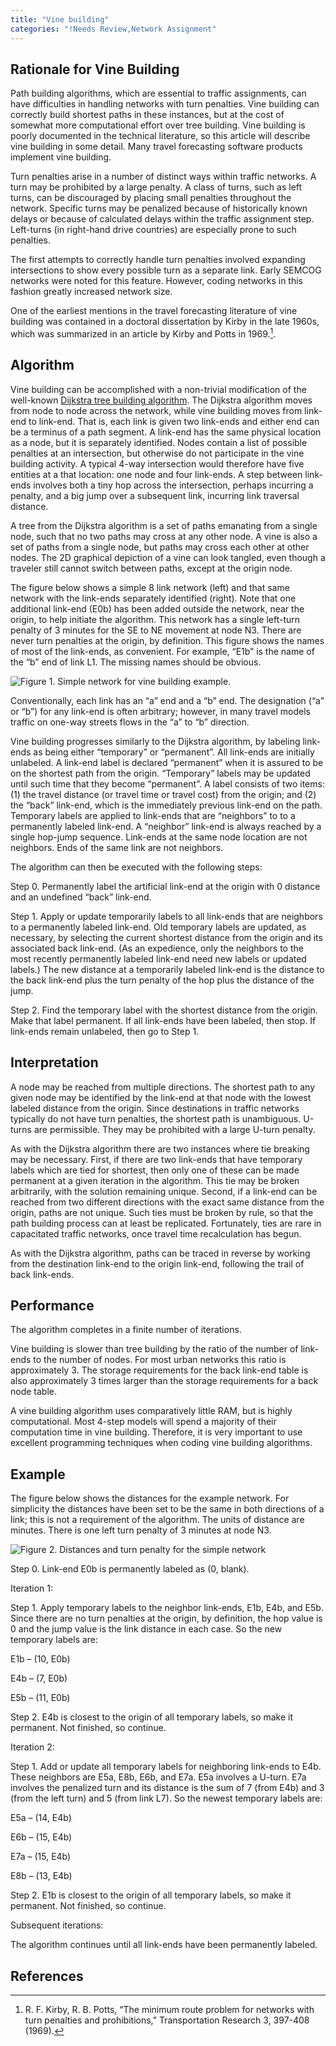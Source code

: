 ```yaml
---
title: "Vine building"
categories: "!Needs Review,Network Assignment"
---
```


Rationale for Vine Building
---------------------------

Path building algorithms, which are essential to traffic assignments, can have difficulties in handling networks with turn penalties. Vine building can correctly build shortest paths in these instances, but at the cost of somewhat more computational effort over tree building. Vine building is poorly documented in the technical literature, so this article will describe vine building in some detail. Many travel forecasting software products implement vine building.

Turn penalties arise in a number of distinct ways within traffic networks. A turn may be prohibited by a large penalty. A class of turns, such as left turns, can be discouraged by placing small penalties throughout the network. Specific turns may be penalized because of historically known delays or because of calculated delays within the traffic assignment step. Left-turns (in right-hand drive countries) are especially prone to such penalties.

The first attempts to correctly handle turn penalties involved expanding intersections to show every possible turn as a separate link. Early SEMCOG networks were noted for this feature. However, coding networks in this fashion greatly increased network size.

One of the earliest mentions in the travel forecasting literature of vine building was contained in a doctoral dissertation by Kirby in the late 1960s, which was summarized in an article by Kirby and Potts in 1969.[^1].

Algorithm
---------

Vine building can be accomplished with a non-trivial modification of the well-known [Dijkstra tree building algorithm](Path_Finding_Algorithm). The Dijkstra algorithm moves from node to node across the network, while vine building moves from link-end to link-end. That is, each link is given two link-ends and either end can be a terminus of a path segment. A link-end has the same physical location as a node, but it is separately identified. Nodes contain a list of possible penalties at an intersection, but otherwise do not participate in the vine building activity. A typical 4-way intersection would therefore have five entities at a that location: one node and four link-ends. A step between link-ends involves both a tiny hop across the intersection, perhaps incurring a penalty, and a big jump over a subsequent link, incurring link traversal distance.

A tree from the Dijkstra algorithm is a set of paths emanating from a single node, such that no two paths may cross at any other node. A vine is also a set of paths from a single node, but paths may cross each other at other nodes. The 2D graphical depiction of a vine can look tangled, even though a traveler still cannot switch between paths, except at the origin node.

The figure below shows a simple 8 link network (left) and that same network with the link-ends separately identified (right). Note that one additional link-end (E0b) has been added outside the network, near the origin, to help initiate the algorithm. This network has a single left-turn penalty of 3 minutes for the SE to NE movement at node N3. There are never turn penalties at the origin, by definition. This figure shows the names of most of the link-ends, as convenient. For example, “E1b” is the name of the “b” end of link L1. The missing names should be obvious.

![Figure 1. Simple network for vine building example.](Vinebuildingexample1.jpg "Figure 1. Simple network for vine building example.")

Conventionally, each link has an “a” end and a “b” end. The designation (“a” or “b”) for any link-end is often arbitrary; however, in many travel models traffic on one-way streets flows in the “a” to “b” direction.

Vine building progresses similarly to the Dijkstra algorithm, by labeling link-ends as being either “temporary” or “permanent”. All link-ends are initially unlabeled. A link-end label is declared “permanent” when it is assured to be on the shortest path from the origin. “Temporary” labels may be updated until such time that they become “permanent”. A label consists of two items: (1) the travel distance (or travel time or travel cost) from the origin; and (2) the “back” link-end, which is the immediately previous link-end on the path. Temporary labels are applied to link-ends that are “neighbors” to to a permanently labeled link-end. A “neighbor” link-end is always reached by a single hop-jump sequence. Link-ends at the same node location are not neighbors. Ends of the same link are not neighbors.

The algorithm can then be executed with the following steps:

Step 0. Permanently label the artificial link-end at the origin with 0 distance and an undefined “back” link-end.

Step 1. Apply or update temporarily labels to all link-ends that are neighbors to a permanently labeled link-end. Old temporary labels are updated, as necessary, by selecting the current shortest distance from the origin and its associated back link-end. (As an expedience, only the neighbors to the most recently permanently labeled link-end need new labels or updated labels.) The new distance at a temporarily labeled link-end is the distance to the back link-end plus the turn penalty of the hop plus the distance of the jump.

Step 2. Find the temporary label with the shortest distance from the origin. Make that label permanent. If all link-ends have been labeled, then stop. If link-ends remain unlabeled, then go to Step 1.

Interpretation
--------------

A node may be reached from multiple directions. The shortest path to any given node may be identified by the link-end at that node with the lowest labeled distance from the origin. Since destinations in traffic networks typically do not have turn penalties, the shortest path is unambiguous.
U-turns are permissible. They may be prohibited with a large U-turn penalty.

As with the Dijkstra algorithm there are two instances where tie breaking may be necessary. First, if there are two link-ends that have temporary labels which are tied for shortest, then only one of these can be made permanent at a given iteration in the algorithm. This tie may be broken arbitrarily, with the solution remaining unique. Second, if a link-end can be reached from two different directions with the exact same distance from the origin, paths are not unique. Such ties must be broken by rule, so that the path building process can at least be replicated. Fortunately, ties are rare in capacitated traffic networks, once travel time recalculation has begun.

As with the Dijkstra algorithm, paths can be traced in reverse by working from the destination link-end to the origin link-end, following the trail of back link-ends.

Performance
-----------

The algorithm completes in a finite number of iterations.

Vine building is slower than tree building by the ratio of the number of link-ends to the number of nodes. For most urban networks this ratio is approximately 3.
The storage requirements for the back link-end table is also approximately 3 times larger than the storage requirements for a back node table.

A vine building algorithm uses comparatively little RAM, but is highly computational. Most 4-step models will spend a majority of their computation time in vine building. Therefore, it is very important to use excellent programming techniques when coding vine building algorithms.

Example
-------

The figure below shows the distances for the example network. For simplicity the distances have been set to be the same in both directions of a link; this is not a requirement of the algorithm. The units of distance are minutes. There is one left turn penalty of 3 minutes at node N3.

![Figure 2. Distances and turn penalty for the simple network](Vinebuildingexample2.jpg "Figure 2. Distances and turn penalty for the simple network")

Step 0. Link-end E0b is permanently labeled as (0, blank).

Iteration 1:

Step 1. Apply temporary labels to the neighbor link-ends, E1b, E4b, and E5b. Since there are no turn penalties at the origin, by definition, the hop value is 0 and the jump value is the link distance in each case. So the new temporary labels are:

E1b – (10, E0b)

E4b – (7, E0b)

E5b – (11, E0b)

Step 2. E4b is closest to the origin of all temporary labels, so make it permanent. Not finished, so continue.

Iteration 2:

Step 1. Add or update all temporary labels for neighboring link-ends to E4b. These neighbors are E5a, E8b, E6b, and E7a. E5a involves a U-turn. E7a involves the penalized turn and its distance is the sum of 7 (from E4b) and 3 (from the left turn) and 5 (from link L7). So the newest temporary labels are:

E5a – (14, E4b)

E6b – (15, E4b)

E7a – (15, E4b)

E8b – (13, E4b)

Step 2. E1b is closest to the origin of all temporary labels, so make it permanent. Not finished, so continue.

Subsequent iterations:

The algorithm continues until all link-ends have been permanently labeled.

References
----------

[^1]: R. F. Kirby, R. B. Potts, “The minimum route problem for networks with turn penalties and prohibitions,” Transportation Research 3, 397-408 (1969).


